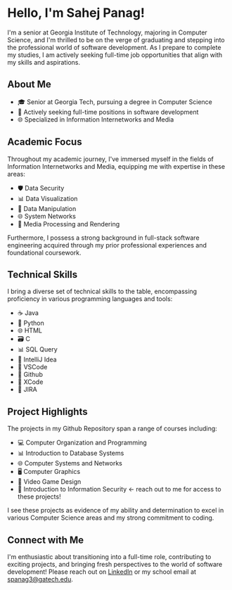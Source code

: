 # Hello, I'm Sahej Panag!

I'm a senior at Georgia Institute of Technology, majoring in Computer Science, and I'm thrilled to be on the verge of graduating and stepping into the professional world of software development. As I prepare to complete my studies, I am actively seeking full-time job opportunities that align with my skills and aspirations.

## About Me

- 🎓 Senior at Georgia Tech, pursuing a degree in Computer Science
- 💼 Actively seeking full-time positions in software development
- 🌐 Specialized in Information Internetworks and Media

## Academic Focus

Throughout my academic journey, I've immersed myself in the fields of Information Internetworks and Media, equipping me with expertise in these areas:

- 🛡️ Data Security
- 📊 Data Visualization
- 💾 Data Manipulation
- 🌐 System Networks
- 🎥 Media Processing and Rendering

Furthermore, I possess a strong background in full-stack software engineering acquired through my prior professional experiences and foundational coursework.

## Technical Skills

I bring a diverse set of technical skills to the table, encompassing proficiency in various programming languages and tools:

- ☕ Java
- 🐍 Python
- 🌐 HTML
- 🗃️ C
- 📊 SQL Query
- 🧰 IntelliJ Idea
- 🧪 VSCode
- 📁 Github
- 🍏 XCode
- 📝 JIRA

## Project Highlights

The projects in my Github Repository span a range of courses including:

- 💻 Computer Organization and Programming
- 📊 Introduction to Database Systems
- 🌐 Computer Systems and Networks
- 🖥️ Computer Graphics
- 🎥 Video Game Design
- 🧩 Introduction to Information Security <- reach out to me for access to these projects!

I see these projects as evidence of my ability and determination to excel in various Computer Science areas and my strong commitment to coding.

## Connect with Me

I'm enthusiastic about transitioning into a full-time role, contributing to exciting projects, and bringing fresh perspectives to the world of software development! Please reach out on [LinkedIn](www.linkedin.com/in/sahej-panag) or my school email at spanag3@gatech.edu.

